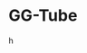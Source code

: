 <h1>GG-Tube</h1>h
<h3A Simple Database Design and Implementation using Oracle DBMS for a Video Platform Called GG-Tube as a Project for Database Systems Course at the university.></h3>
